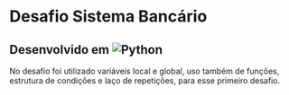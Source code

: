 # Desafio Sistema Bancário

## Desenvolvido em ![Python](https://img.shields.io/badge/python-3670A0?style=for-the-badge&logo=python&logoColor=ffdd54)

No desafio foi utilizado variáveis local e global, uso também de funções, estrutura de condições e laço de repetições, para esse primeiro desafio.